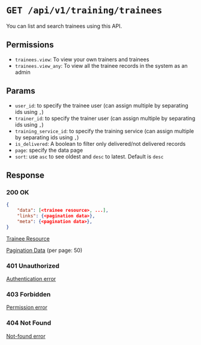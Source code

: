 # `GET /api/v1/training/trainees`
You can list and search trainees using this API.


## Permissions

- `trainees.view`: To view your own trainers and trainees
- `trainees.view_any`: To view all the trainee records in the system as an admin

## Params

- `user_id`: to specify the trainee user (can assign multiple by separating ids using `,`)
- `trainer_id`: to specify the trainer user (can assign multiple by separating ids using `,`)
- `training_service_id`: to specify the training service (can assign multiple by separating ids using `,`)
- `is_delivered`: A boolean to filter only delivered/not delivered records
- `page`: specify the data page
- `sort`: use `asc` to see oldest and `desc` to latest. Default is `desc`

## Response

### 200 OK

```json
{
    "data": [<trainee resource>, ...],
    "links": {<pagination data>},
    "meta": {<pagination data>},
}
```

[Trainee Resource](trainee_resource.md)

[Pagination Data](../../_globals/pagination-data.md) (per page: 50)

### 401 Unauthorized
[Authentication error](../../_globals/authentication-errors.md)

### 403 Forbidden
[Permission error](../../_globals/permission-errors.md)

### 404 Not Found
[Not-found error](../../_globals/not-found-errors.md)
